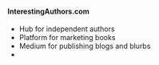 #### InterestingAuthors.com
* Hub for independent authors
* Platform for marketing books
* Medium for publishing blogs and blurbs
* 
